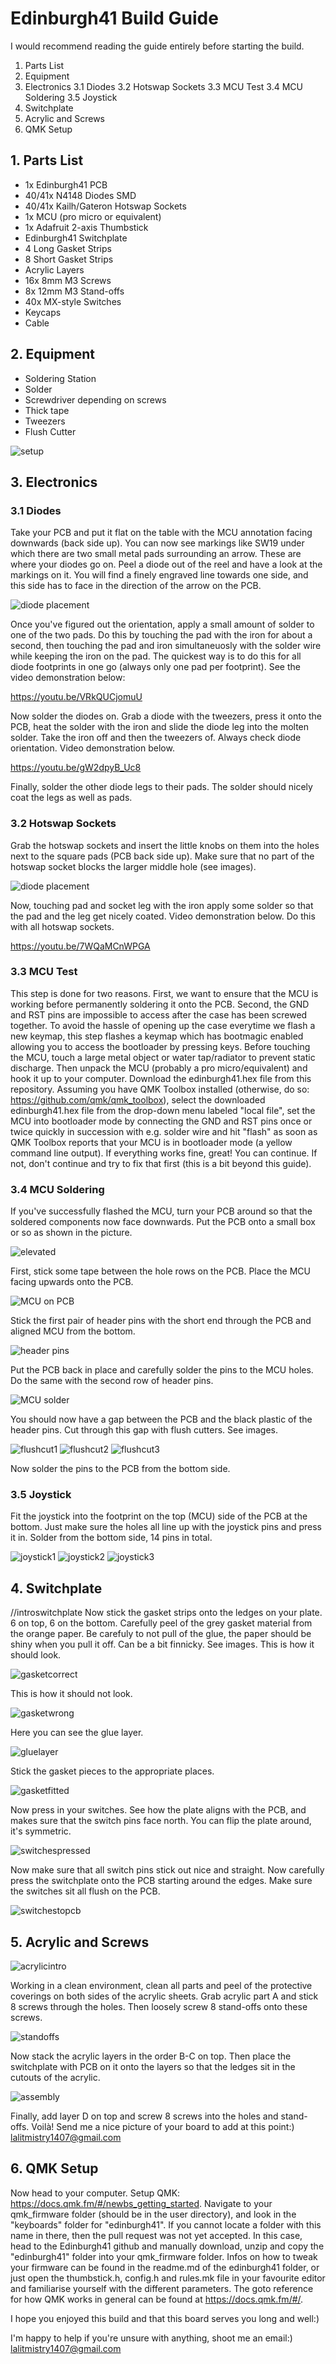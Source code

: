 # Edinburgh41 Build Guide
I would recommend reading the guide entirely before starting the build.
1. Parts List
2. Equipment
3. Electronics
3.1 Diodes
3.2 Hotswap Sockets
3.3 MCU Test
3.4 MCU Soldering
3.5 Joystick
4. Switchplate
5. Acrylic and Screws
6. QMK Setup

## 1. Parts List
- 1x Edinburgh41 PCB
- 40/41x N4148 Diodes SMD
- 40/41x Kailh/Gateron Hotswap Sockets
- 1x MCU (pro micro or equivalent)
- 1x Adafruit 2-axis Thumbstick
- Edinburgh41 Switchplate
- 4 Long Gasket Strips
- 8 Short Gasket Strips
- Acrylic Layers
- 16x 8mm M3 Screws
- 8x 12mm M3 Stand-offs
- 40x MX-style Switches
- Keycaps
- Cable

## 2. Equipment
- Soldering Station
- Solder
- Screwdriver depending on screws
- Thick tape
- Tweezers
- Flush Cutter

![setup](https://user-images.githubusercontent.com/70168374/153313995-9d1d92bc-ee0d-4718-b79b-23b59d335d31.jpg)


## 3. Electronics
### 3.1 Diodes
Take your PCB and put it flat on the table with the MCU annotation facing downwards (back side up). You can now see markings like SW19 under which there are two small metal pads surrounding an arrow. These are where your diodes go on.
Peel a diode out of the reel and have a look at the markings on it. You will find a finely engraved line towards one side, and this side has to face in the direction of the arrow on the PCB.

![diode placement](https://user-images.githubusercontent.com/70168374/153314042-c2b7610f-b1fb-42ae-a8bd-bef1ed7f5c82.jpg)

Once you've figured out the orientation, apply a small amount of solder to one of the two pads. Do this by touching the pad with the iron for about a second, then touching the pad and iron simultaneuosly with the solder wire while keeping the iron on the pad. The quickest way is to do this for all diode footprints in one go (always only one pad per footprint). See the video demonstration below:

https://youtu.be/VRkQUCjomuU

Now solder the diodes on. Grab a diode with the tweezers, press it onto the PCB, heat the solder with the iron and slide the diode leg into the molten solder. Take the iron off and then the tweezers of. Always check diode orientation. Video demonstration below.

https://youtu.be/gW2dpyB_Uc8

Finally, solder the other diode legs to their pads. The solder should nicely coat the legs as well as pads.

### 3.2 Hotswap Sockets
Grab the hotswap sockets and insert the little knobs on them into the holes next to the square pads (PCB back side up). Make sure that no part of the hotswap socket blocks the larger middle hole (see images).

![diode placement](https://user-images.githubusercontent.com/70168374/153314364-feb80c29-4349-4ed5-8c9f-61ce5ca96d0e.jpg)

Now, touching pad and socket leg with the iron apply some solder so that the pad and the leg get nicely coated. Video demonstration below. Do this with all hotswap sockets.

https://youtu.be/7WQaMCnWPGA

### 3.3 MCU Test
This step is done for two reasons. First, we want to ensure that the MCU is working before permanently soldering it onto the PCB. Second, the GND and RST pins are impossible to access after the case has been screwed together. To avoid the hassle of opening up the case everytime we flash a new keymap, this step flashes a keymap which has bootmagic enabled allowing you to access the bootloader by pressing keys.
Before touching the MCU, touch a large metal object or water tap/radiator to prevent static discharge. Then unpack the MCU (probably a pro micro/equivalent) and hook it up to your computer. Download the edinburgh41.hex file from this repository. Assuming you have QMK Toolbox installed (otherwise, do so: https://github.com/qmk/qmk_toolbox), select the downloaded edinburgh41.hex file from the drop-down menu labeled "local file", set the MCU into bootloader mode by connecting the GND and RST pins once or twice quickly in succession with e.g. solder wire and hit "flash" as soon as QMK Toolbox reports that your MCU is in bootloader mode (a yellow command line output). If everything works fine, great! You can continue. If not, don't continue and try to fix that first (this is a bit beyond this guide).

### 3.4 MCU Soldering
If you've successfully flashed the MCU, turn your PCB around so that the soldered components now face downwards. Put the PCB onto a small box or so as shown in the picture.

![elevated](https://user-images.githubusercontent.com/70168374/153314459-8d580a7e-e620-4a70-b09a-c2bacac8f0ef.jpg)

First, stick some tape between the hole rows on the PCB. Place the MCU facing upwards onto the PCB.

![MCU on PCB](https://user-images.githubusercontent.com/70168374/153314494-d38e6850-67e2-4260-99cc-5ceab339f2aa.jpg)

Stick the first pair of header pins with the short end through the PCB and aligned MCU from the bottom.

![header pins](https://user-images.githubusercontent.com/70168374/153314523-1bd2dc3c-3a2e-49de-9962-b5b776d95e65.jpg)

Put the PCB back in place and carefully solder the pins to the MCU holes. Do the same with the second row of header pins.

![MCU solder](https://user-images.githubusercontent.com/70168374/153314554-cccd6c40-a7e9-44dd-9a31-f51fc52079ff.jpg)

You should now have a gap between the PCB and the black plastic of the header pins. Cut through this gap with flush cutters. See images.

![flushcut1](https://user-images.githubusercontent.com/70168374/153314647-5181c294-1d02-4b4a-b72a-a25476a99412.jpg)
![flushcut2](https://user-images.githubusercontent.com/70168374/153314629-4878b8fb-5bef-4d57-a116-e5607ef760c0.jpg)
![flushcut3](https://user-images.githubusercontent.com/70168374/153314606-b5d5c817-93d7-4de1-88aa-895f985060a5.jpg)


Now solder the pins to the PCB from the bottom side.

### 3.5 Joystick
Fit the joystick into the footprint on the top (MCU) side of the PCB at the bottom. Just make sure the holes all line up with the joystick pins and press it in. Solder from the bottom side, 14 pins in total.

![joystick1](https://user-images.githubusercontent.com/70168374/153314691-23177f64-16eb-497a-892e-39ea06d9a675.jpg)
![joystick2](https://user-images.githubusercontent.com/70168374/153314699-3c7948cc-3e4c-4df7-9d2e-5e029dd66288.jpg)
![joystick3](https://user-images.githubusercontent.com/70168374/153314710-f7fb6e6f-7ff5-4038-92eb-22037973f69f.jpg)

## 4. Switchplate
//introswitchplate
Now stick the gasket strips onto the ledges on your plate. 6 on top, 6 on the bottom. Carefully peel of the grey gasket material from the orange paper. Be carefuly to not pull of the glue, the paper should be shiny when you pull it off. Can be a bit finnicky. See images.
This is how it should look.

![gasketcorrect](https://user-images.githubusercontent.com/70168374/153314736-44974de2-fbd4-400a-89ac-bf440ce7b1dd.jpg)

This is how it should not look.

![gasketwrong](https://user-images.githubusercontent.com/70168374/153314747-bc9234d0-888f-4b36-aa32-75f09530a23c.jpg)

Here you can see the glue layer.

![gluelayer](https://user-images.githubusercontent.com/70168374/153314758-da49fe98-99fb-4d48-9dad-999cbd78673e.jpg)

Stick the gasket pieces to the appropriate places.

![gasketfitted](https://user-images.githubusercontent.com/70168374/153314768-df57aa13-99da-4ced-b1a3-d7cd25868801.jpg)

Now press in your switches. See how the plate aligns with the PCB, and makes sure that the switch pins face north. You can flip the plate around, it's symmetric.

![switchespressed](https://user-images.githubusercontent.com/70168374/153314785-0a71029b-0260-4122-9bd9-f1df504ca366.jpg)

Now make sure that all switch pins stick out nice and straight.
Now carefully press the switchplate onto the PCB starting around the edges. Make sure the switches sit all flush on the PCB.

![switchestopcb](https://user-images.githubusercontent.com/70168374/153314801-53ea169e-397f-4d20-91d0-932f09ccff6e.jpg)

## 5. Acrylic and Screws
![acrylicintro](https://user-images.githubusercontent.com/70168374/153314822-070dc9da-64e3-40a1-aaa4-e7819715813e.jpg)

Working in a clean environment, clean all parts and peel of the protective coverings on both sides of the acrylic sheets. Grab acrylic part A and stick 8 screws through the holes. Then loosely screw 8 stand-offs onto these screws.

![standoffs](https://user-images.githubusercontent.com/70168374/153314836-200fbb9f-3fed-4443-9fca-a6f88ee9c9b0.jpg)

Now stack the acrylic layers in the order B-C on top. Then place the switchplate with PCB on it onto the layers so that the ledges sit in the cutouts of the acrylic.

![assembly](https://user-images.githubusercontent.com/70168374/153314847-3a3886e2-e693-4858-aad6-0138465fdd47.jpg)

Finally, add layer D on top and screw 8 screws into the holes and stand-offs. Voilà!
Send me a nice picture of your board to add at this point:)
lalitmistry1407@gmail.com

## 6. QMK Setup
Now head to your computer. Setup QMK: https://docs.qmk.fm/#/newbs_getting_started.
Navigate to your qmk_firmware folder (should be in the user directory), and look in the "keyboards" folder for "edinburgh41". If you cannot locate a folder with this name in there, then the pull request was not yet accepted. In this case, head to the Edinburgh41 github and manually download, unzip and copy the "edinburgh41" folder into your qmk_firmware folder. Infos on how to tweak your firmware can be found in the readme.md of the edinburgh41 folder, or just open the thumbstick.h, config.h and rules.mk file in your favourite editor and familiarise yourself with the different parameters.
The goto reference for how QMK works in general can be found at https://docs.qmk.fm/#/.

I hope you enjoyed this build and that this board serves you long and well:)

I'm happy to help if you're unsure with anything, shoot me an email:) lalitmistry1407@gmail.com




